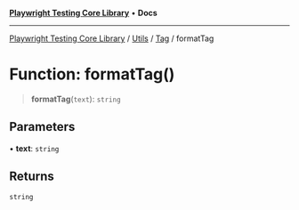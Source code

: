 [**Playwright Testing Core Library**](../../../../../README.md) • **Docs**

***

[Playwright Testing Core Library](../../../../../README.md) / [Utils](../../../README.md) / [Tag](../README.md) / formatTag

# Function: formatTag()

> **formatTag**(`text`): `string`

## Parameters

• **text**: `string`

## Returns

`string`
